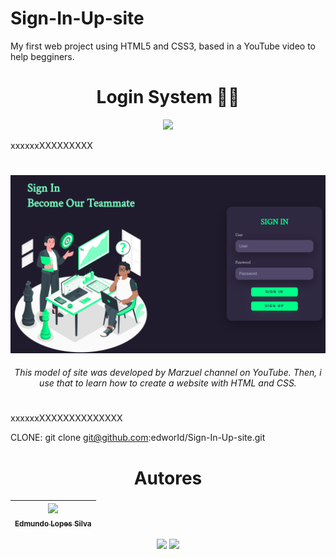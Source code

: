 # Sign-In-Up-site
My first web project using HTML5 and CSS3, based in a YouTube video to help begginers. 



<h1 align="center"> Login System 🤝🏽 </h1>

<p align="center">
<img src="http://img.shields.io/static/v1?label=STATUS&message=EM%20DESENVOLVIDO&color=GREEN&style=for-the-badge"/>
</p>

xxxxxxXXXXXXXXX

<h1 align="center">  </h1>
<p align="center">
<img width="800", title="Login-Web", img src="https://github.com/edworId/Sign-In-Up-site/blob/main/site.png"/>
</p>

<h6 align="center">This model of site was developed by Marzuel channel on YouTube. Then, i use that to learn how to create a website with HTML and CSS. </h6>

<h1 align="center">  </h1>

xxxxxxXXXXXXXXXXXXXX

CLONE: git clone git@github.com:edworId/Sign-In-Up-site.git

<h1 align="center"> Autores </h1>

| [<img src="https://avatars.githubusercontent.com/u/110691832?s=400&u=e671447386d38975c165bff78b715ea80549c069&v=4" width=115><br><sub>Edmundo Lopes Silva</sub>](https://github.com/edworId) |  
| :---: |

<p align="center">
<img src="https://img.shields.io/badge/HTML5-E34F26?style=for-the-badge&logo=html5&logoColor=white"/>
<img src="https://img.shields.io/badge/CSS3-1572B6?style=for-the-badge&logo=css3&logoColor=white"/>
</p>

